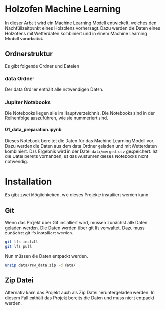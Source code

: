 # Holzofen Machine Learning

In dieser Arbeit wird ein Machine Learning Modell entwickelt, welches den Nachfüllzeitpunkt eines Holzofens vorhersagt. Dazu werden die Daten eines Holzofens mit Wetterdaten kombiniert und in einem Machine Learning Modell verarbeitet.

## Ordnerstruktur

Es gibt folgende Ordner und Dateien

### data Ordner

Der data Ordner enthält alle notwendigen Daten.

### Jupiter Notebooks

Die Notebooks liegen alle im Hauptverzeichnis. Die Notebooks sind in der Reihenfolge auszuführen, wie sie nummeriert sind.

#### 01_data_preparation.ipynb

Dieses Notebook bereitet die Daten für das Machine Learning Modell vor. Dazu werden die Daten aus dem data Ordner geladen und mit Wetterdaten kombiniert. Das Ergebnis wird in der Datei `data/merged.csv` gespeichert. Ist die Datei bereits vorhanden, ist das Ausführen dieses Notebooks nicht notwendig.

# Installation

Es gibt zwei Möglichkeiten, wie dieses Projekte installiert werden kann.

## Git

Wenn das Projekt über Git installiert wird, müssen zunächst alle Daten geladen werden.
Die Daten werden über git lfs verwaltet. Dazu muss zunächst git lfs installiert werden.

```bash
git lfs install
git lfs pull
```

Nun müssen die Daten entpackt werden.

```bash
unzip data/raw_data.zip -d data/
```

## Zip Datei

Alternativ kann das Projekt auch als Zip Datei heruntergeladen werden. In diesem Fall enthält das Projekt bereits die Daten und muss nicht entpackt werden.


